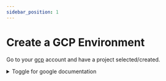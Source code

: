```yaml
---
sidebar_position: 1
---
```


# Create a GCP Environment



Go to your [gcp](https://cloud.google.com) account and have a project selected/created.



 <details>
    <summary>Toggle for google documentation</summary>
    <div>
      <iframe height="1000px" width="100%" src="https://cloud.google.com/resource-manager/docs/creating-managing-projects">
      </iframe>
    </div>
  </details>

